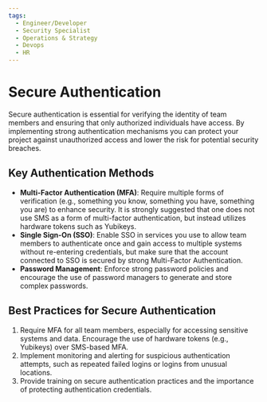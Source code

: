 ```yaml
---
tags:
  - Engineer/Developer
  - Security Specialist
  - Operations & Strategy
  - Devops
  - HR
---
```


# Secure Authentication

Secure authentication is essential for verifying the identity of team members and ensuring that only authorized individuals have access. By implementing strong authentication mechanisms you can protect your project against unauthorized access and lower the risk for potential security breaches.

## Key Authentication Methods

- **Multi-Factor Authentication (MFA)**: Require multiple forms of verification (e.g., something you know, something you have, something you are) to enhance security. It is strongly suggested that one does not use SMS as a form of multi-factor authentication, but instead utilizes hardware tokens such as Yubikeys.
- **Single Sign-On (SSO)**: Enable SSO in services you use to allow team members to authenticate once and gain access to multiple systems without re-entering credentials, but make sure that the account connected to SSO is secured by strong Multi-Factor Authentication.
- **Password Management**: Enforce strong password policies and encourage the use of password managers to generate and store complex passwords.

## Best Practices for Secure Authentication

1. Require MFA for all team members, especially for accessing sensitive systems and data. Encourage the use of hardware tokens (e.g., Yubikeys) over SMS-based MFA.
2. Implement monitoring and alerting for suspicious authentication attempts, such as repeated failed logins or logins from unusual locations.
3. Provide training on secure authentication practices and the importance of protecting authentication credentials.
